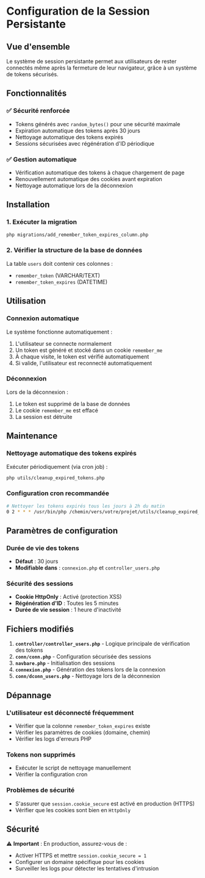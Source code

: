 # Configuration de la Session Persistante

## Vue d'ensemble

Le système de session persistante permet aux utilisateurs de rester connectés même après la fermeture de leur navigateur, grâce à un système de tokens sécurisés.

## Fonctionnalités

### ✅ Sécurité renforcée
- Tokens générés avec `random_bytes()` pour une sécurité maximale
- Expiration automatique des tokens après 30 jours
- Nettoyage automatique des tokens expirés
- Sessions sécurisées avec régénération d'ID périodique

### ✅ Gestion automatique
- Vérification automatique des tokens à chaque chargement de page
- Renouvellement automatique des cookies avant expiration
- Nettoyage automatique lors de la déconnexion

## Installation

### 1. Exécuter la migration
```bash
php migrations/add_remember_token_expires_column.php
```

### 2. Vérifier la structure de la base de données
La table `users` doit contenir ces colonnes :
- `remember_token` (VARCHAR/TEXT)
- `remember_token_expires` (DATETIME)

## Utilisation

### Connexion automatique
Le système fonctionne automatiquement :
1. L'utilisateur se connecte normalement
2. Un token est généré et stocké dans un cookie `remember_me`
3. À chaque visite, le token est vérifié automatiquement
4. Si valide, l'utilisateur est reconnecté automatiquement

### Déconnexion
Lors de la déconnexion :
1. Le token est supprimé de la base de données
2. Le cookie `remember_me` est effacé
3. La session est détruite

## Maintenance

### Nettoyage automatique des tokens expirés
Exécuter périodiquement (via cron job) :
```bash
php utils/cleanup_expired_tokens.php
```

### Configuration cron recommandée
```bash
# Nettoyer les tokens expirés tous les jours à 2h du matin
0 2 * * * /usr/bin/php /chemin/vers/votre/projet/utils/cleanup_expired_tokens.php
```

## Paramètres de configuration

### Durée de vie des tokens
- **Défaut** : 30 jours
- **Modifiable dans** : `connexion.php` et `controller_users.php`

### Sécurité des sessions
- **Cookie HttpOnly** : Activé (protection XSS)
- **Régénération d'ID** : Toutes les 5 minutes
- **Durée de vie session** : 1 heure d'inactivité

## Fichiers modifiés

1. **`controller/controller_users.php`** - Logique principale de vérification des tokens
2. **`conn/conn.php`** - Configuration sécurisée des sessions
3. **`navbare.php`** - Initialisation des sessions
4. **`connexion.php`** - Génération des tokens lors de la connexion
5. **`conn/dconn_users.php`** - Nettoyage lors de la déconnexion

## Dépannage

### L'utilisateur est déconnecté fréquemment
- Vérifier que la colonne `remember_token_expires` existe
- Vérifier les paramètres de cookies (domaine, chemin)
- Vérifier les logs d'erreurs PHP

### Tokens non supprimés
- Exécuter le script de nettoyage manuellement
- Vérifier la configuration cron

### Problèmes de sécurité
- S'assurer que `session.cookie_secure` est activé en production (HTTPS)
- Vérifier que les cookies sont bien en `HttpOnly`

## Sécurité

⚠️ **Important** : En production, assurez-vous de :
- Activer HTTPS et mettre `session.cookie_secure = 1`
- Configurer un domaine spécifique pour les cookies
- Surveiller les logs pour détecter les tentatives d'intrusion 